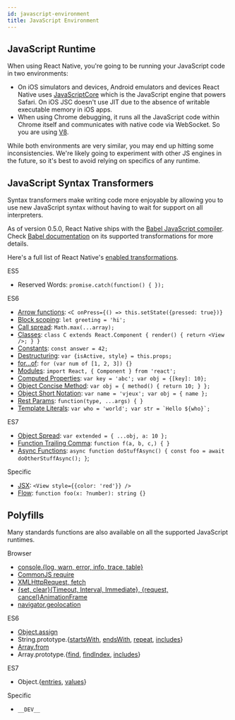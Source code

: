 ```yaml
---
id: javascript-environment
title: JavaScript Environment
---
```


## JavaScript Runtime

When using React Native, you're going to be running your JavaScript code in two environments:

* On iOS simulators and devices, Android emulators and devices React Native uses [JavaScriptCore](http://trac.webkit.org/wiki/JavaScriptCore) which is the JavaScript engine that powers Safari. On iOS JSC doesn't use JIT due to the absence of writable executable memory in iOS apps.
* When using Chrome debugging, it runs all the JavaScript code within Chrome itself and communicates with native code via WebSocket. So you are using [V8](https://code.google.com/p/v8/).

While both environments are very similar, you may end up hitting some inconsistencies. We're likely going to experiment with other JS engines in the future, so it's best to avoid relying on specifics of any runtime.

## JavaScript Syntax Transformers

Syntax transformers make writing code more enjoyable by allowing you to use new JavaScript syntax without having to wait for support on all interpreters.

As of version 0.5.0, React Native ships with the [Babel JavaScript compiler](https://babeljs.io). Check [Babel documentation](https://babeljs.io/docs/plugins/#transform-plugins) on its supported transformations for more details.

Here's a full list of React Native's [enabled transformations](https://github.com/facebook/react-native/blob/master/babel-preset/configs/main.js#L16).

ES5

* Reserved Words: `promise.catch(function() { });`

ES6

* [Arrow functions](http://babeljs.io/docs/learn-es2015/#arrows): `<C onPress={() => this.setState({pressed: true})}`
* [Block scoping](https://babeljs.io/docs/learn-es2015/#let-const): `let greeting = 'hi';`
* [Call spread](http://babeljs.io/docs/learn-es2015/#default-rest-spread): `Math.max(...array);`
* [Classes](http://babeljs.io/docs/learn-es2015/#classes): `class C extends React.Component { render() { return <View />; } }`
* [Constants](https://babeljs.io/docs/learn-es2015/#let-const): `const answer = 42;`
* [Destructuring](http://babeljs.io/docs/learn-es2015/#destructuring): `var {isActive, style} = this.props;`
* [for...of](https://developer.mozilla.org/en-US/docs/Web/JavaScript/Reference/Statements/for...of): `for (var num of [1, 2, 3]) {}`
* [Modules](http://babeljs.io/docs/learn-es2015/#modules): `import React, { Component } from 'react';`
* [Computed Properties](http://babeljs.io/docs/learn-es2015/#enhanced-object-literals): `var key = 'abc'; var obj = {[key]: 10};`
* [Object Concise Method](http://babeljs.io/docs/learn-es2015/#enhanced-object-literals): `var obj = { method() { return 10; } };`
* [Object Short Notation](http://babeljs.io/docs/learn-es2015/#enhanced-object-literals): `var name = 'vjeux'; var obj = { name };`
* [Rest Params](https://github.com/sebmarkbage/ecmascript-rest-spread): `function(type, ...args) { }`
* [Template Literals](http://babeljs.io/docs/learn-es2015/#template-strings): ``var who = 'world'; var str = `Hello ${who}`;``

ES7

* [Object Spread](https://github.com/sebmarkbage/ecmascript-rest-spread): `var extended = { ...obj, a: 10 };`
* [Function Trailing Comma](https://github.com/jeffmo/es-trailing-function-commas): `function f(a, b, c,) { }`
* [Async Functions](https://github.com/tc39/ecmascript-asyncawait): `async function doStuffAsync() { const foo = await doOtherStuffAsync(); }`;

Specific

* [JSX](https://facebook.github.io/react/jsx-in-depth.md): `<View style={{color: 'red'}} />`
* [Flow](http://flowtype.org/): `function foo(x: ?number): string {}`


## Polyfills

Many standards functions are also available on all the supported JavaScript runtimes.

Browser

* [console.{log, warn, error, info, trace, table}](https://developer.chrome.com/devtools/docs/console-api)
* [CommonJS require](https://nodejs.org/docs/latest/api/modules.html)
* [XMLHttpRequest, fetch](network.md#content)
* [{set, clear}{Timeout, Interval, Immediate}, {request, cancel}AnimationFrame](timers.md#content)
* [navigator.geolocation](geolocation.md#content)

ES6

* [Object.assign](https://developer.mozilla.org/en-US/docs/Web/JavaScript/Reference/Global_Objects/Object/assign)
* String.prototype.{[startsWith](https://developer.mozilla.org/en-US/docs/Web/JavaScript/Reference/Global_Objects/String/startsWith), [endsWith](https://developer.mozilla.org/en-US/docs/Web/JavaScript/Reference/Global_Objects/String/endsWith), [repeat](https://developer.mozilla.org/en-US/docs/Web/JavaScript/Reference/Global_Objects/String/repeats), [includes](https://developer.mozilla.org/en-US/docs/Web/JavaScript/Reference/Global_Objects/String/includes)}
* [Array.from](https://developer.mozilla.org/en-US/docs/Web/JavaScript/Reference/Global_Objects/Array/from)
* Array.prototype.{[find](https://developer.mozilla.org/en-US/docs/Web/JavaScript/Reference/Global_Objects/Array/find), [findIndex](https://developer.mozilla.org/en-US/docs/Web/JavaScript/Reference/Global_Objects/Array/findIndex), [includes](https://developer.mozilla.org/en-US/docs/Web/JavaScript/Reference/Global_Objects/Array/includes)}

ES7

* Object.{[entries](https://developer.mozilla.org/en-US/docs/Web/JavaScript/Reference/Global_Objects/Object/entries), [values](https://developer.mozilla.org/en-US/docs/Web/JavaScript/Reference/Global_Objects/Object/values)}

Specific

* `__DEV__`
